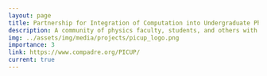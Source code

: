 ```yaml
---
layout: page
title: Partnership for Integration of Computation into Undergraduate Physics
description: A community of physics faculty, students, and others with an interest in the role of computation in physics education.
img: ../assets/img/media/projects/picup_logo.png
importance: 3
link: https://www.compadre.org/PICUP/
current: true
---
```

